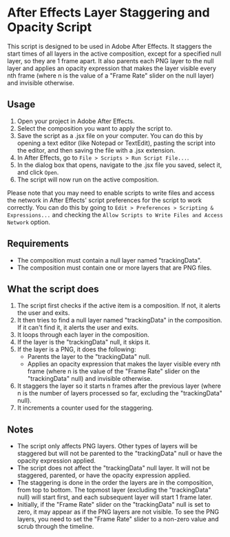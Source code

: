 # After Effects Layer Staggering and Opacity Script

This script is designed to be used in Adobe After Effects. It staggers the start times of all layers in the active composition, except for a specified null layer, so they are 1 frame apart. It also parents each PNG layer to the null layer and applies an opacity expression that makes the layer visible every nth frame (where n is the value of a "Frame Rate" slider on the null layer) and invisible otherwise.

## Usage

1. Open your project in Adobe After Effects.
2. Select the composition you want to apply the script to.
3. Save the script as a .jsx file on your computer. You can do this by opening a text editor (like Notepad or TextEdit), pasting the script into the editor, and then saving the file with a .jsx extension.
4. In After Effects, go to `File > Scripts > Run Script File...`.
5. In the dialog box that opens, navigate to the .jsx file you saved, select it, and click `Open`.
6. The script will now run on the active composition.

Please note that you may need to enable scripts to write files and access the network in After Effects' script preferences for the script to work correctly. You can do this by going to `Edit > Preferences > Scripting & Expressions...` and checking the `Allow Scripts to Write Files and Access Network` option.

## Requirements

- The composition must contain a null layer named "trackingData".
- The composition must contain one or more layers that are PNG files.

## What the script does

1. The script first checks if the active item is a composition. If not, it alerts the user and exits.
2. It then tries to find a null layer named "trackingData" in the composition. If it can't find it, it alerts the user and exits.
3. It loops through each layer in the composition.
4. If the layer is the "trackingData" null, it skips it.
5. If the layer is a PNG, it does the following:
   - Parents the layer to the "trackingData" null.
   - Applies an opacity expression that makes the layer visible every nth frame (where n is the value of the "Frame Rate" slider on the "trackingData" null) and invisible otherwise.
6. It staggers the layer so it starts n frames after the previous layer (where n is the number of layers processed so far, excluding the "trackingData" null).
7. It increments a counter used for the staggering.

## Notes

- The script only affects PNG layers. Other types of layers will be staggered but will not be parented to the "trackingData" null or have the opacity expression applied.
- The script does not affect the "trackingData" null layer. It will not be staggered, parented, or have the opacity expression applied.
- The staggering is done in the order the layers are in the composition, from top to bottom. The topmost layer (excluding the "trackingData" null) will start first, and each subsequent layer will start 1 frame later.
- Initially, if the "Frame Rate" slider on the "trackingData" null is set to zero, it may appear as if the PNG layers are not visible. To see the PNG layers, you need to set the "Frame Rate" slider to a non-zero value and scrub through the timeline.

